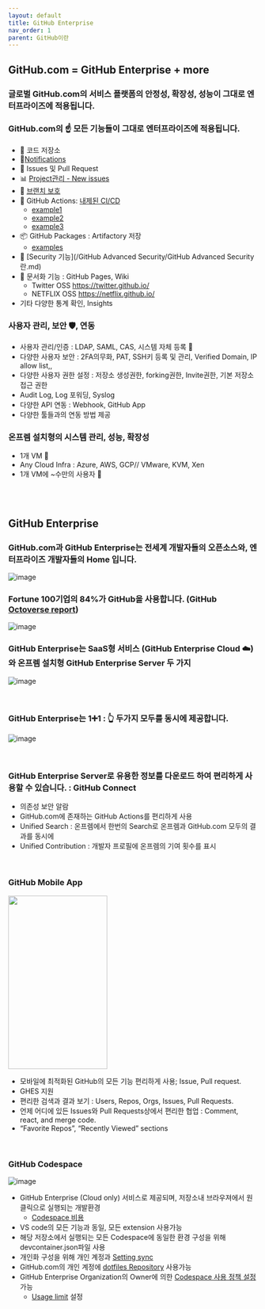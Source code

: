 ```yaml
---
layout: default
title: GitHub Enterprise
nav_order: 1
parent: GitHub이란
---
```





## GitHub.com = GitHub Enterprise + more


### 글로벌 GitHub.com의 서비스 플랫폼의 안정성, 확장성, 성능이 그대로 엔터프라이즈에 적용됩니다. 
  
### GitHub.com의 ☝️ 모든 기능들이 그대로 엔터프라이즈에 적용됩니다. 
   - 📂 코드 저장소 
   - 🔔[Notifications](https://github.com/notifications)
   - 👀 Issues 및 Pull Request
   - 📊 [Project관리 - New issues](https://github.com/features/issues)
   - 🚧 [브랜치 보호](https://docs.github.com/en/enterprise-cloud@latest/repositories/configuring-branches-and-merges-in-your-repository/defining-the-mergeability-of-pull-requests/about-protected-branches)
   - 🚀 GitHub Actions: [내제된 CI/CD](https://github.com/microsoft/vscode/actions)
     - [example1](https://github.com/son7211/ttaacklee/blob/master/.github/workflows/dockerimage.yml)
     - [example2](https://github.com/exceeders/action-02)
     - [example3](https://github.com/exceeders/awesome-actions)
   - 📦 GitHub Packages : Artifactory 저장
     - [examples](https://github.com/github-packages-examples)
   - 👮 [Security 기능](/GitHub Advanced Security/GitHub Advanced Security란.md) 
   - 📔 문서화 기능 : GitHub Pages, Wiki
     - Twitter OSS https://twitter.github.io/
     - NETFLIX OSS https://netflix.github.io/
   - 기타 다양한 통계 확인, Insights
 
### 사용자 관리, 보안 🛡️, 연동
   - 사용자 관리/인증 : LDAP, SAML, CAS, 시스템 자체 등록 🔑
   - 다양한 사용자 보안 : 2FA의무화, PAT, SSH키 등록 및 관리, Verified Domain, IP allow list,,
   - 다양한 사용자 권한 설정 : 저장소 생성권한, forking권한, Invite권한, 기본 저장소 접근 권한
   - Audit Log, Log 포워딩, Syslog
   - 다양한 API 연동 : Webhook, GitHub App
   - 다양한 툴들과의 연동 방법 제공
  
### 온프렘 설치형의 시스템 관리, 성능, 확장성
   - 1개 VM 📍
   - Any Cloud Infra : Azure, AWS, GCP// VMware, KVM, Xen
   - 1개 VM에 ~수만의 사용자 💪
  

<br>
<br>

## GitHub Enterprise 
  
### GitHub.com과 GitHub Enterprise는 전세계 개발자들의 오픈소스와, 엔터프라이즈 개발자들의 Home 입니다. 
  ![image](https://user-images.githubusercontent.com/40287191/146722382-53d8b8ff-5c33-4992-86e3-a43cffb57c7e.png)
 <br>
  
### Fortune 100기업의 84%가 GitHub을 사용합니다. (GitHub [Octoverse report](https://octoverse.github.com/))
  ![image](https://user-images.githubusercontent.com/40287191/146722501-4a54c868-c5c4-4394-a119-e021ed5f2fe6.png)
  <br>
  
### GitHub Enterprise는 SaaS형 서비스 (GitHub Enterprise Cloud ☁️)와 온프렘 설치형 GitHub Enterprise Server 두 가지
  ![image](https://user-images.githubusercontent.com/40287191/122533534-a47a9e00-d05c-11eb-916b-01240a371e52.png)

  <br>
  
### GitHub Enterprise는 1➕1 : 👆 두가지 모두를 동시에 제공합니다.
  ![image](https://user-images.githubusercontent.com/40287191/120342476-cb359680-c332-11eb-86fa-5457ac2792d0.png)
  
  <br>
  
### GitHub Enterprise Server로 유용한 정보를 다운로드 하여 편리하게 사용할 수 있습니다. : GitHub Connect
   - 의존성 보안 알람 
   - GitHub.com에 존재하는 GitHub Actions를 편리하게 사용
   - Unified Search : 온프렘에서 한번의 Search로 온프렘과 GitHub.com 모두의 결과를 동시에
   - Unified Contribution : 개발자 프로필에 온프렘의 기여 횟수를 표시
  <br>
  
### GitHub Mobile App
  <img src="https://user-images.githubusercontent.com/40287191/120345536-852e0200-c335-11eb-84e7-ca365c153846.png" width="200" height="350">
   
 - 모바일에 최적화된 GitHub의 모든 기능 편리하게 사용; Issue, Pull request.
 - GHES 지원
 - 편리한 검색과 결과 보기 : Users, Repos, Orgs, Issues, Pull Requests.
 - 언제 어디에 있든 Issues와 Pull Requests상에서 편리한 협업 : Comment, react, and merge code.
 - “Favorite Repos”, “Recently Viewed” sections 
  
<br>
  
### GitHub Codespace
 ![image](https://user-images.githubusercontent.com/40287191/120346118-08e7ee80-c336-11eb-94d0-bc821c8baf22.png)
  
  - GitHub Enterprise (Cloud only) 서비스로 제공되며, 저장소내 브라우져에서 원클릭으로 실행되는 개발환경
    - [Codespace 비용](https://docs.github.com/en/enterprise-cloud@latest/codespaces/codespaces-reference/understanding-billing-for-codespaces)
  - VS code의 모든 기능과 동일, 모든 extension 사용가능
  - 해당 저장소에서 실행되는 모든 Codespace에 동일한 환경 구성을 위해 devcontainer.json파일 사용
  - 개인화 구성을 위해 개인 계정과 [Setting sync](https://code.visualstudio.com/docs/editor/settings-sync)
  - GitHub.com의 개인 계정에 [dotfiles Repository](https://docs.github.com/en/enterprise-cloud@latest/codespaces/customizing-your-codespace/personalizing-codespaces-for-your-account#dotfiles) 사용가능
  - GitHub Enterprise Organization의 Owner에 의한 [Codespace 사용 정책 설정](https://docs.github.com/en/enterprise-cloud@latest/codespaces/managing-codespaces-for-your-organization/enabling-codespaces-for-your-organization#enable-codespaces-for-users-in-your-organization) 가능
     - [Usage limit](https://docs.github.com/en/enterprise-cloud@latest/codespaces/managing-codespaces-for-your-organization/managing-billing-for-codespaces-in-your-organization#usage-limits) 설정
<br>
<br>